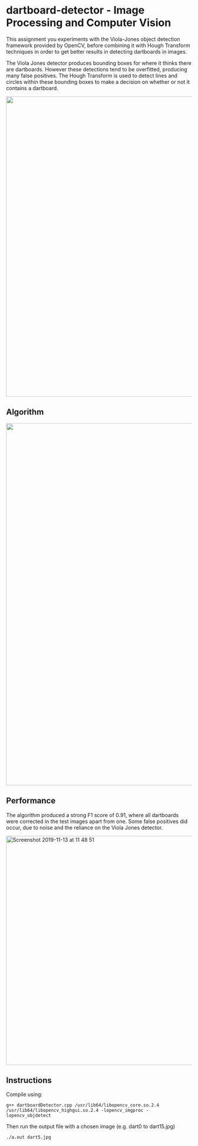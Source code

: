 # dartboard-detector - Image Processing and Computer Vision

This assignment you experiments with the Viola-Jones object detection framework provided by OpenCV, before combining it with Hough Transform techniques in order to get better results in detecting dartboards in images. 

The Viola Jones detector produces bounding boxes for where it thinks there are dartboards. However these detections tend to be overfitted, producing many false positives. The Hough Transform is used to detect lines and circles within these bounding boxes to make a decision on whether or not it contains a dartboard.

<img width="815" src="https://user-images.githubusercontent.com/15062683/68760374-9c998300-0609-11ea-9c35-0e5afbefd056.png">

## Algorithm

<img width="983" src="https://user-images.githubusercontent.com/15062683/68760665-4aa52d00-060a-11ea-97f5-f4b93db53481.png">

## Performance

The algorithm produced a strong F1 score of 0.91, where all dartboards were corrected in the test images apart from one. Some false positives did occur, due to noise and the reliance on the Viola Jones detector.

<img width="622" alt="Screenshot 2019-11-13 at 11 48 51" src="https://user-images.githubusercontent.com/15062683/68761232-92788400-060b-11ea-8bfc-bee76771252b.png">

## Instructions ##

Compile using:

```
g++ dartboardDetector.cpp /usr/lib64/libopencv_core.so.2.4 /usr/lib64/libopencv_highgui.so.2.4 -lopencv_imgproc -lopencv_objdetect
```

Then run the output file with a chosen image (e.g. dart0 to dart15.jpg)

```
./a.out dart5.jpg
```
